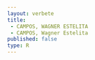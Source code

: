 ```yaml
---
layout: verbete
title:
 - CAMPOS, WAGNER ESTELITA
 - CAMPOS, Wagner Estelita
published: false
type: R
---
```


